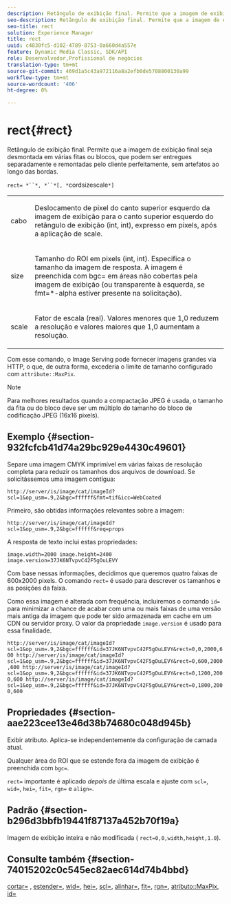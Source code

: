 ```yaml
---
description: Retângulo de exibição final. Permite que a imagem de exibição final seja desmontada em várias fitas ou blocos, que podem ser entregues separadamente e remontadas pelo cliente perfeitamente, sem artefatos ao longo das bordas.
seo-description: Retângulo de exibição final. Permite que a imagem de exibição final seja desmontada em várias fitas ou blocos, que podem ser entregues separadamente e remontadas pelo cliente perfeitamente, sem artefatos ao longo das bordas.
seo-title: rect
solution: Experience Manager
title: rect
uuid: c4830fc5-d102-4789-8753-0a660d4a557e
feature: Dynamic Media Classic, SDK/API
role: Desenvolvedor,Profissional de negócios
translation-type: tm+mt
source-git-commit: 469d1a5c43a972116a8a2efb0de5708800130a99
workflow-type: tm+mt
source-wordcount: '406'
ht-degree: 0%

---
```



# rect{#rect}

Retângulo de exibição final. Permite que a imagem de exibição final seja desmontada em várias fitas ou blocos, que podem ser entregues separadamente e remontadas pelo cliente perfeitamente, sem artefatos ao longo das bordas.

`rect= *``*, *``*[, *`cordsizescale`*]`

<table id="simpletable_69D112F85FA24EFCA727B398DC8ED699"> 
 <tr class="strow"> 
  <td class="stentry"> <p><span class="varname"> cabo</span> </p> </td> 
  <td class="stentry"> <p>Deslocamento de pixel do canto superior esquerdo da imagem de exibição para o canto superior esquerdo do retângulo de exibição (int, int), expresso em pixels, após a aplicação de <span class="varname"> scale</span>. </p></td> 
 </tr> 
 <tr class="strow"> 
  <td class="stentry"> <p><span class="varname"> size</span> </p></td> 
  <td class="stentry"> <p>Tamanho do ROI em pixels (int, int). Especifica o tamanho da imagem de resposta. A imagem é preenchida com <span class="codeph"> bgc=</span> em áreas não cobertas pela imagem de exibição (ou transparente à esquerda, se <span class="codeph"> fmt=*-alpha</span> estiver presente na solicitação). </p></td> 
 </tr> 
 <tr class="strow"> 
  <td class="stentry"> <p><span class="varname"> scale</span> </p></td> 
  <td class="stentry"> <p>Fator de escala (real). Valores menores que 1,0 reduzem a resolução e valores maiores que 1,0 aumentam a resolução. </p></td> 
 </tr> 
</table>

Com esse comando, o Image Serving pode fornecer imagens grandes via HTTP, o que, de outra forma, excederia o limite de tamanho configurado com `attribute::MaxPix`.

>[!NOTE]
>
>Para melhores resultados quando a compactação JPEG é usada, o tamanho da fita ou do bloco deve ser um múltiplo do tamanho do bloco de codificação JPEG (16x16 pixels).

## Exemplo {#section-932fcfcb41d74a29bc929e4430c49601}

Separe uma imagem CMYK imprimível em várias faixas de resolução completa para reduzir os tamanhos dos arquivos de download. Se solicitássemos uma imagem contígua:

`http://server/is/image/cat/imageId?scl=1&op_usm=.9,2&bgc=ffffff&fmt=tif&icc=WebCoated`

Primeiro, são obtidas informações relevantes sobre a imagem:

`http://server/is/image/cat/imageId?scl=1&op_usm=.9,2&bgc=ffffff&req=props`

A resposta de texto inclui estas propriedades:

`image.width=2000 image.height=2400 image.version=37JK6NTvpvC42F5gOuLEVY`

Com base nessas informações, decidimos que queremos quatro faixas de 600x2000 pixels. O comando `rect=` é usado para descrever os tamanhos e as posições da faixa.

Como essa imagem é alterada com frequência, incluiremos o comando `id=` para minimizar a chance de acabar com uma ou mais faixas de uma versão mais antiga da imagem que pode ter sido armazenada em cache em um CDN ou servidor proxy. O valor da propriedade `image.version` é usado para essa finalidade.

`http://server/is/image/cat/imageId?scl=1&op_usm=.9,2&bgc=ffffff&id=37JK6NTvpvC42F5gOuLEVY&rect=0,0,2000,600 http://server/is/image/cat/imageId?scl=1&op_usm=.9,2&bgc=ffffff&id=37JK6NTvpvC42F5gOuLEVY&rect=0,600,2000,600 http://server/is/image/cat/imageId?scl=1&op_usm=.9,2&bgc=ffffff&id=37JK6NTvpvC42F5gOuLEVY&rect=0,1200,2000,600 http://server/is/image/cat/imageId?scl=1&op_usm=.9,2&bgc=ffffff&id=37JK6NTvpvC42F5gOuLEVY&rect=0,1800,2000,600`

## Propriedades {#section-aae223cee13e46d38b74680c048d945b}

Exibir atributo. Aplica-se independentemente da configuração de camada atual.

Qualquer área do ROI que se estende fora da imagem de exibição é preenchida com `bgc=`.

`rect=` importante é aplicado *depois de* última escala e ajuste com `scl=`, `wid=`, `hei=`, `fit=`, `rgn=` e `align=`.

## Padrão {#section-b296d3bbfb19441f87137a452b70f19a}

Imagem de exibição inteira e não modificada ( `rect=0,0,width,height,1.0`).

## Consulte também {#section-74015202c0c545ec82aec614d74b4bbd}

[cortar=](../../../../../is-api/http-ref/image-serving-api-ref/c-http-protocol-reference/c-command-reference/r-crop.md#reference-6fd0f6399966446ab4425ce050572eab) ,  [estender=](../../../../../is-api/http-ref/image-serving-api-ref/c-http-protocol-reference/c-command-reference/r-extend.md#reference-7e9156beb285459d830e2d56782a74ac),  [wid=](../../../../../is-api/http-ref/image-serving-api-ref/c-http-protocol-reference/c-command-reference/r-is-http-wid.md#reference-bfeadcb67bf4485f851eb21345527e47),  [hei=](../../../../../is-api/http-ref/image-serving-api-ref/c-http-protocol-reference/c-command-reference/r-is-http-hei.md#reference-6d6f556ccc0e4b98a815e8a5c1944a96),  [scl=](../../../../../is-api/http-ref/image-serving-api-ref/c-http-protocol-reference/c-command-reference/r-scl.md#reference-b2a74e493d0d407e98fe350551ba3fcc),  [alinhar=](../../../../../is-api/http-ref/image-serving-api-ref/c-http-protocol-reference/c-command-reference/r-align.md#reference-b7d6b87c75124d78884f916dd6544bc7),  [fit=](../../../../../is-api/http-ref/image-serving-api-ref/c-http-protocol-reference/c-command-reference/r-fit.md#reference-f11bff6d93d143d6b135de3a923bc989),  [rgn=](../../../../../is-api/http-ref/image-serving-api-ref/c-http-protocol-reference/c-command-reference/r-rgn.md#reference-daa9b80e0d8c4b1aa67d116b578d592f),  [atributo::MaxPix](../../../../../is-api/image-catalog/image-serving-api-ref/c-image-catalog-reference/c-attributes-reference/r-maxpix.md#reference-e167d396ac794079ba8b5e6eb16eeda5),  [id=](../../../../../is-api/http-ref/image-serving-api-ref/c-http-protocol-reference/c-command-reference/r-id.md#reference-60661184deb3420998779724244fcfa0)
